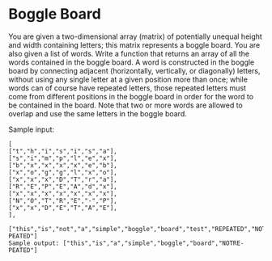 # Boggle Board

You are given a two-dimensional array (matrix) of potentially unequal height and width containing letters; this matrix
represents a boggle board. You are also given a list of words. Write a function that returns an array of all the words
contained in the boggle board. A word is constructed in the boggle board by connecting adjacent (horizontally, vertically,
or diagonally) letters, without using any single letter at a given position more than once; while words can of course have
repeated letters, those repeated letters must come from different positions in the boggle board in order for the word to
be contained in the board. Note that two or more words are allowed to overlap and use the same letters in the boggle
board.


Sample input:
```
[
["t","h","i","s","i","s","a"],
["s","i","m","p","l","e","x"],
["b","x","x","x","x","e","b"],
["x","o","g","g","l","x","o"],
["x","x","x","D","T","r","a"],
["R","E","P","E","A","d","x"],
["x","x","x","x","x","x","x"],
["N","O","T","R","E","-","P"],
["x","x","D","E","T","A","E"],
],

["this","is","not","a","simple","boggle","board","test","REPEATED","NOTRE-PEATED"]
Sample output: ["this","is","a","simple","boggle","board","NOTRE-PEATED"]
```